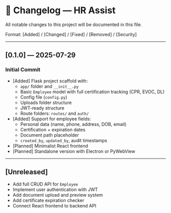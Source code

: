 # 📜 Changelog — HR Assist

All notable changes to this project will be documented in this file.

Format: [Added] / [Changed] / [Fixed] / [Removed] / [Security]

---

## [0.1.0] — 2025-07-29
### Initial Commit

- [Added] Flask project scaffold with:
  - `app/` folder and `__init__.py`
  - Basic `Employee` model with full certification tracking (CPR, EVOC, DL)
  - Config file (`config.py`)
  - Uploads folder structure
  - JWT-ready structure
  - Route folders: `routes/` and `auth/`
- [Added] Support for employee fields:
  - Personal data (name, phone, address, DOB, email)
  - Certification + expiration dates
  - Document path placeholder
  - `created_by`, `updated_by`, audit timestamps
- [Planned] Minimalist React frontend
- [Planned] Standalone version with Electron or PyWebView

---

## [Unreleased]
- Add full CRUD API for `Employee`
- Implement user authentication with JWT
- Add document upload and preview system
- Add certificate expiration checker
- Connect React frontend to backend API
